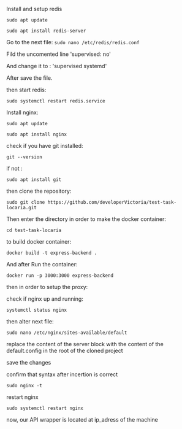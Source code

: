Install and setup redis

`sudo apt update`

`sudo apt install redis-server`

Go to the next file:
`sudo nano /etc/redis/redis.conf`

Fild the uncomented line 'supervised: no'

And change it to : 'supervised systemd'

After save the file.

then start redis:

`sudo systemctl restart redis.service`

Install nginx:

`sudo apt update`

`sudo apt install nginx`

check if you have git installed:

`git --version`

if not :

`sudo apt install git`

then clone the repository:

`sudo git clone https://github.com/developerVictoria/test-task-locaria.git`

Then enter the directory in order to make the docker container:

`cd test-task-locaria `

to build docker container:

`docker build -t express-backend . `

And after Run the container:

`docker run -p 3000:3000 express-backend`

then in order to setup the proxy:

check if nginx up and running:

`systemctl status nginx`


then alter next file:

`sudo nano /etc/nginx/sites-available/default `

replace the content of the server block with the content of the default.config in the root of the cloned project

save the changes

confirm that syntax after incertion is correct

`sudo nginx -t `

restart nginx

`sudo systemctl restart nginx`

now, our API wrapper is located at ip_adress of the machine